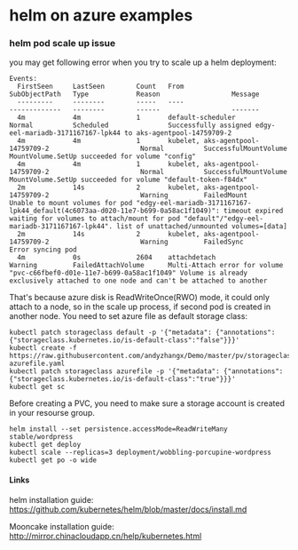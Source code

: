 # helm on azure examples

### helm pod scale up issue
you may get following error when you try to scale up a helm deployment:
```
Events:
  FirstSeen     LastSeen        Count   From                                    SubObjectPath   Type            Reason                  Message
  ---------     --------        -----   ----                                    -------------   --------        ------                  -------
  4m            4m              1       default-scheduler                                       Normal          Scheduled               Successfully assigned edgy-eel-mariadb-3171167167-lpk44 to aks-agentpool-14759709-2
  4m            4m              1       kubelet, aks-agentpool-14759709-2                       Normal          SuccessfulMountVolume   MountVolume.SetUp succeeded for volume "config"
  4m            4m              1       kubelet, aks-agentpool-14759709-2                       Normal          SuccessfulMountVolume   MountVolume.SetUp succeeded for volume "default-token-f84dx"
  2m            14s             2       kubelet, aks-agentpool-14759709-2                       Warning         FailedMount             Unable to mount volumes for pod "edgy-eel-mariadb-3171167167-lpk44_default(4c6073aa-d020-11e7-b699-0a58ac1f1049)": timeout expired waiting for volumes to attach/mount for pod "default"/"edgy-eel-mariadb-3171167167-lpk44". list of unattached/unmounted volumes=[data]
  2m            14s             2       kubelet, aks-agentpool-14759709-2                       Warning         FailedSync              Error syncing pod
  4m            0s              2604    attachdetach                                            Warning         FailedAttachVolume      Multi-Attach error for volume "pvc-c66fbef0-d01e-11e7-b699-0a58ac1f1049" Volume is already exclusively attached to one node and can't be attached to another
```

That's because azure disk is ReadWriteOnce(RWO) mode, it could only attach to a node, so in the scale up process, if second pod is created in another node. You need to set azure file as default storage class:
```
kubectl patch storageclass default -p '{"metadata": {"annotations":{"storageclass.kubernetes.io/is-default-class":"false"}}}'
kubectl create -f https://raw.githubusercontent.com/andyzhangx/Demo/master/pv/storageclass-azurefile.yaml
kubectl patch storageclass azurefile -p '{"metadata": {"annotations":{"storageclass.kubernetes.io/is-default-class":"true"}}}'
kubectl get sc
```

Before creating a PVC, you need to make sure a storage account is created in your resourse group.
```
helm install --set persistence.accessMode=ReadWriteMany stable/wordpress
kubectl get deploy
kubectl scale --replicas=3 deployment/wobbling-porcupine-wordpress
kubectl get po -o wide
```

#### Links
helm installation guide: https://github.com/kubernetes/helm/blob/master/docs/install.md

Mooncake installation guide: http://mirror.chinacloudapp.cn/help/kubernetes.html
